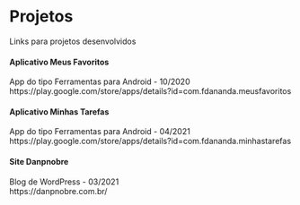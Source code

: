 # Projetos
Links para projetos desenvolvidos

 <h4>Aplicativo Meus Favoritos</h4> 
 App do tipo Ferramentas para Android - 10/2020<br>
 https://play.google.com/store/apps/details?id=com.fdananda.meusfavoritos
 
  <h4>Aplicativo Minhas Tarefas</h4> 
 App do tipo Ferramentas para Android - 04/2021<br>
 https://play.google.com/store/apps/details?id=com.fdananda.minhastarefas

 <h4>Site Danpnobre</h4> 
 Blog de WordPress - 03/2021<br>
 https://danpnobre.com.br/
